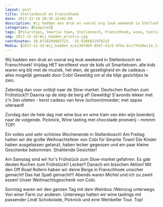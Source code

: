 ```yaml
---
layout: post
title: Stellenbosch en Franschhoek
date: 2017-12-18 20:35:12+02:00
description: Wij hadden een druk en vooral erg leuk weekend in Stellenbosch en Franschhoek!  Vrijdag HET kerstfeest voor de kids uit Smartietown. alle kids waren erg blij met de muziek, het eten..
categories: [Kaapstad]
tags: [Polarsteps, Smartie town, Stellenosch, Franschhoek, wine, tasting]
img: 2017-12-18-Wij_hadden_e/intro.jpg
coordinates: 18.8718299865723, -33.9166831970215
Media: [2017-12-18-Wij_hadden_e/e138fdb9-8547-41c5-97ba-bcc77430ec14_large_image.jpg, 2017-12-18-Wij_hadden_e/d1e1a6fd-a80e-4070-b51b-b400de63f379_large_image.jpg, 2017-12-18-Wij_hadden_e/49d66b48-9a37-4e35-8ef5-561822dd1672_large_image.jpg, 2017-12-18-Wij_hadden_e/6b7791e6-2158-4e1a-a5ed-a213b1e49c92_large_image.jpg, 2017-12-18-Wij_hadden_e/20f46b51-80bc-4e32-b440-5f8e3a7b1c43_large_image.jpg, 2017-12-18-Wij_hadden_e/561c6ab8-26ad-4a26-8ee1-23ec21a524db_large_image.jpg, 2017-12-18-Wij_hadden_e/07cadb86-2750-4af7-951d-206ba33e0abb_large_image.jpg, 2017-12-18-Wij_hadden_e/1a13fb39-502a-4844-bfe5-ec0734dac8be_large_image.jpg, 2017-12-18-Wij_hadden_e/642dbca2-79a5-462e-9569-c9852ba6ff7e_large_image.jpg, 2017-12-18-Wij_hadden_e/f4e04b24-d99e-4a4d-88da-c795052b9ef0_large_image.jpg, 2017-12-18-Wij_hadden_e/a7822e22-ff75-4677-8435-27f9bca8c859_large_image.jpg, 2017-12-18-Wij_hadden_e/a3974453-6125-4253-b1b2-2e27a0170aa0_large_image.jpg, 2017-12-18-Wij_hadden_e/76afc65f-4b36-4dd6-8fea-c5aa46e2927e_large_image.jpg, 2017-12-18-Wij_hadden_e/dc777a77-7dcc-4399-be74-4bc7aabae547_large_image.jpg]
---
```

Wij hadden een druk en vooral erg leuk weekend in Stellenbosch en Franschhoek! 
Vrijdag HET kerstfeest voor de kids uit Smartietown. alle kids waren erg blij met de muziek, het eten, de gezelligheid en de cadeaus - alles mogelijk gemaakt door Cobi! Geweldig om al die blije gezichtjes te zien. 

Zaterdag dan voor ontbijt naar de Slow-market. Deutschen Kuchen zum Frühstück!!! 
Daarna op de step de berg af! Geweldig! 
S'avonds lekker met z'n 2en uiteten - kerst cadeau van lieve (schoon)moeder; met oppas uiteraard! 

Zondag dan de hele dag met wine bus en wine tram van één wijn boerderij naar de volgende. Picknick, Wine tasting met chocolade proeverij - mmmm TOP! 


Ein volles und sehr schönes Wochenende in Stellenbosch! 
Am Freitag hatten wir die große Weihnachtsfeier von Cobi für Smartie Town! Die Kinder haben ausgelassen getanzt, haben lecker gegessen und ein paar kleine Geschenke bekommen. Strahlende Gesichter! 

Am Samstag sind wir fur's Frühstück zum Slow-market gefahren. Es gab deuten Kuchen zum Frühstück!! Lecker!! 
Danach ein bisschen Aktion! Mit den Off Road Rollern haben wir deine Berge in Franschhoek unsicher gemacht! Das hat Spaß gemacht!!! 
Abends waren Michel und ich zu zweit essen! Unser Weihnachtsgeschenk von Cobi. 

Sonntag waren wir den ganzen Tag mit dem Weinbus /Weinzug  unterwegs. Von einer Farm zur anderen. Unterwegs hatten wir wine tastings mit passender Lindt Schokolade, Picknick und eine Weinkeller Tour. Top! 

